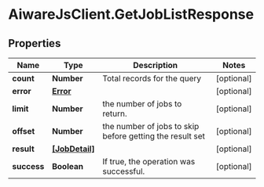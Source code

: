 # AiwareJsClient.GetJobListResponse

## Properties

Name | Type | Description | Notes
------------ | ------------- | ------------- | -------------
**count** | **Number** | Total records for the query | [optional] 
**error** | [**Error**](Error.md) |  | [optional] 
**limit** | **Number** | the number of jobs to return. | [optional] 
**offset** | **Number** | the number of jobs to skip before getting the result set | [optional] 
**result** | [**[JobDetail]**](JobDetail.md) |  | [optional] 
**success** | **Boolean** | If true, the operation was successful. | [optional] 


